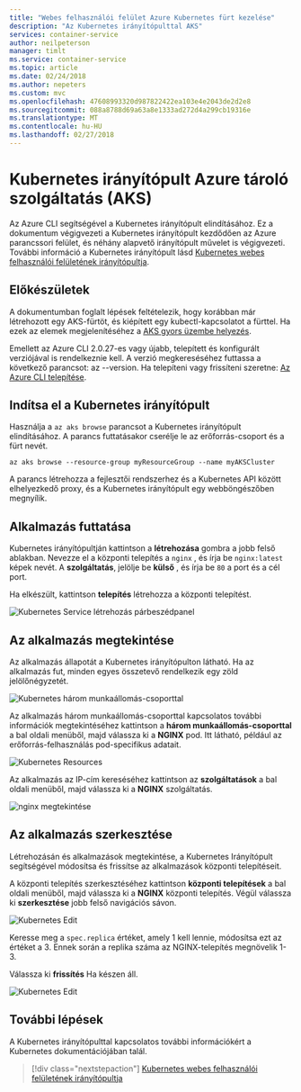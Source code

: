 ```yaml
---
title: "Webes felhasználói felület Azure Kubernetes fürt kezelése"
description: "Az Kubernetes irányítópulttal AKS"
services: container-service
author: neilpeterson
manager: timlt
ms.service: container-service
ms.topic: article
ms.date: 02/24/2018
ms.author: nepeters
ms.custom: mvc
ms.openlocfilehash: 47608993320d987822422ea103e4e2043de2d2e8
ms.sourcegitcommit: 088a8788d69a63a8e1333ad272d4a299cb19316e
ms.translationtype: MT
ms.contentlocale: hu-HU
ms.lasthandoff: 02/27/2018
---
```

# <a name="kubernetes-dashboard-with-azure-container-service-aks"></a>Kubernetes irányítópult Azure tároló szolgáltatás (AKS)

Az Azure CLI segítségével a Kubernetes irányítópult elindításához. Ez a dokumentum végigvezeti a Kubernetes irányítópult kezdődően az Azure parancssori felület, és néhány alapvető irányítópult művelet is végigvezeti. További információ a Kubernetes irányítópult lásd [Kubernetes webes felhasználói felületének irányítópultja][kubernetes-dashboard].

## <a name="before-you-begin"></a>Előkészületek

A dokumentumban foglalt lépések feltételezik, hogy korábban már létrehozott egy AKS-fürtöt, és kiépített egy kubectl-kapcsolatot a fürttel. Ha ezek az elemek megjelenítéséhez a [AKS gyors üzembe helyezés][aks-quickstart].

Emellett az Azure CLI 2.0.27-es vagy újabb, telepített és konfigurált verziójával is rendelkeznie kell. A verzió megkereséséhez futtassa a következő parancsot: az --version. Ha telepíteni vagy frissíteni szeretne: [Az Azure CLI telepítése][install-azure-cli].

## <a name="start-kubernetes-dashboard"></a>Indítsa el a Kubernetes irányítópult

Használja a `az aks browse` parancsot a Kubernetes irányítópult elindításához. A parancs futtatásakor cserélje le az erőforrás-csoport és a fürt nevét.

```azurecli
az aks browse --resource-group myResourceGroup --name myAKSCluster
```

A parancs létrehozza a fejlesztői rendszerhez és a Kubernetes API között elhelyezkedő proxy, és a Kubernetes irányítópult egy webböngészőben megnyílik.

## <a name="run-an-application"></a>Alkalmazás futtatása

Kubernetes irányítópultján kattintson a **létrehozása** gombra a jobb felső ablakban. Nevezze el a központi telepítés a `nginx` , és írja be `nginx:latest` képek nevét. A **szolgáltatás**, jelölje be **külső** , és írja be `80` a port és a cél port.

Ha elkészült, kattintson **telepítés** létrehozza a központi telepítést.

![Kubernetes Service létrehozás párbeszédpanel](./media/container-service-kubernetes-ui/create-deployment.png)

## <a name="view-the-application"></a>Az alkalmazás megtekintése

Az alkalmazás állapotát a Kubernetes irányítópulton látható. Ha az alkalmazás fut, minden egyes összetevő rendelkezik egy zöld jelölőnégyzetét.

![Kubernetes három munkaállomás-csoporttal](./media/container-service-kubernetes-ui/complete-deployment.png)

Az alkalmazás három munkaállomás-csoporttal kapcsolatos további információk megtekintéséhez kattintson a **három munkaállomás-csoporttal** a bal oldali menüből, majd válassza ki a **NGINX** pod. Itt látható, például az erőforrás-felhasználás pod-specifikus adatait.

![Kubernetes Resources](./media/container-service-kubernetes-ui/running-pods.png)

Az alkalmazás az IP-cím kereséséhez kattintson az **szolgáltatások** a bal oldali menüből, majd válassza ki a **NGINX** szolgáltatás.

![nginx megtekintése](./media/container-service-kubernetes-ui/nginx-service.png)

## <a name="edit-the-application"></a>Az alkalmazás szerkesztése

Létrehozásán és alkalmazások megtekintése, a Kubernetes Irányítópult segítségével módosítsa és frissítse az alkalmazások központi telepítéseit.

A központi telepítés szerkesztéséhez kattintson **központi telepítések** a bal oldali menüből, majd válassza ki a **NGINX** központi telepítés. Végül válassza ki **szerkesztése** jobb felső navigációs sávon.

![Kubernetes Edit](./media/container-service-kubernetes-ui/view-deployment.png)

Keresse meg a `spec.replica` értéket, amely 1 kell lennie, módosítsa ezt az értéket a 3. Ennek során a replika száma az NGINX-telepítés megnövelik 1-3.

Válassza ki **frissítés** Ha készen áll.

![Kubernetes Edit](./media/container-service-kubernetes-ui/edit-deployment.png)

## <a name="next-steps"></a>További lépések

A Kubernetes irányítópulttal kapcsolatos további információkért a Kubernetes dokumentációjában talál.

> [!div class="nextstepaction"]
> [Kubernetes webes felhasználói felületének irányítópultja][kubernetes-dashboard]

<!-- LINKS - external -->
[kubernetes-dashboard]: https://kubernetes.io/docs/tasks/access-application-cluster/web-ui-dashboard/

<!-- LINKS - internal -->
[aks-quickstart]: ./kubernetes-walkthrough.md
[install-azure-cli]: /cli/azure/install-azure-cli